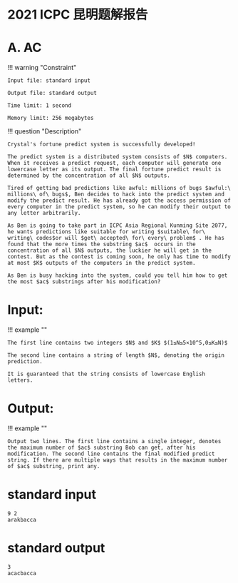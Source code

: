 # 2021 ICPC 昆明题解报告



# A. AC

!!! warning "Constraint"

    Input file: standard input
    
    Output file: standard output
    
    Time limit: 1 second
    
    Memory limit: 256 megabytes



!!! question "Description"


    Crystal's fortune predict system is successfully developed!
    
    The predict system is a distributed system consists of $N$ computers. When it receives a predict request, each computer will generate one lowercase letter as its output. The final fortune predict result is determined by the concentration of all $N$ outputs.
    
    Tired of getting bad predictions like awful: millions of bugs $awful:\ millions\ of\ bugs$, Ben decides to hack into the predict system and modify the predict result. He has already got the access permission of every computer in the predict system, so he can modify their output to any letter arbitrarily. 
    
    As Ben is going to take part in ICPC Asia Regional Kunming Site 2077, he wants predictions like suitable for writing $suitable\ for\ writing\ codes$or will $get\ accepted\ for\ every\ problem$ . He has found that the more times the substring $ac$  occurs in the concentration of all $N$ outputs, the luckier he will get in the contest. But as the contest is coming soon, he only has time to modify at most $K$ outputs of the computers in the predict system.
    
    As Ben is busy hacking into the system, could you tell him how to get the most $ac$ substrings after his modification?

# Input:

!!! example ""

    The first line contains two integers $N$ and $K$ $(1≤N≤5×10^5,0≤K≤N)$ 
    
    The second line contains a string of length $N$, denoting the origin prediction. 
    
    It is guaranteed that the string consists of lowercase English letters.

# Output:

!!! example ""

    Output two lines. The first line contains a single integer, denotes the maximum number of $ac$ substring Bob can get, after his modification. The second line contains the final modified predict string. If there are multiple ways that results in the maximum number of $ac$ substring, print any.

# standard input


```
9 2
arakbacca
```

# standard output

```
3
acacbacca
```